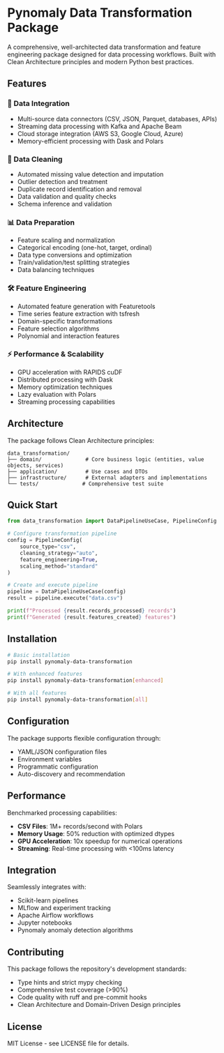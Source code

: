 # Pynomaly Data Transformation Package

A comprehensive, well-architected data transformation and feature engineering package designed for data processing workflows. Built with Clean Architecture principles and modern Python best practices.

## Features

### 🔄 Data Integration
- Multi-source data connectors (CSV, JSON, Parquet, databases, APIs)
- Streaming data processing with Kafka and Apache Beam
- Cloud storage integration (AWS S3, Google Cloud, Azure)
- Memory-efficient processing with Dask and Polars

### 🧹 Data Cleaning
- Automated missing value detection and imputation
- Outlier detection and treatment
- Duplicate record identification and removal
- Data validation and quality checks
- Schema inference and validation

### 📊 Data Preparation
- Feature scaling and normalization
- Categorical encoding (one-hot, target, ordinal)
- Data type conversions and optimization
- Train/validation/test splitting strategies
- Data balancing techniques

### 🛠️ Feature Engineering
- Automated feature generation with Featuretools
- Time series feature extraction with tsfresh
- Domain-specific transformations
- Feature selection algorithms
- Polynomial and interaction features

### ⚡ Performance & Scalability
- GPU acceleration with RAPIDS cuDF
- Distributed processing with Dask
- Memory optimization techniques
- Lazy evaluation with Polars
- Streaming processing capabilities

## Architecture

The package follows Clean Architecture principles:

```
data_transformation/
├── domain/              # Core business logic (entities, value objects, services)
├── application/         # Use cases and DTOs
├── infrastructure/      # External adapters and implementations
└── tests/              # Comprehensive test suite
```

## Quick Start

```python
from data_transformation import DataPipelineUseCase, PipelineConfig

# Configure transformation pipeline
config = PipelineConfig(
    source_type="csv",
    cleaning_strategy="auto",
    feature_engineering=True,
    scaling_method="standard"
)

# Create and execute pipeline
pipeline = DataPipelineUseCase(config)
result = pipeline.execute("data.csv")

print(f"Processed {result.records_processed} records")
print(f"Generated {result.features_created} features")
```

## Installation

```bash
# Basic installation
pip install pynomaly-data-transformation

# With enhanced features
pip install pynomaly-data-transformation[enhanced]

# With all features
pip install pynomaly-data-transformation[all]
```

## Configuration

The package supports flexible configuration through:
- YAML/JSON configuration files
- Environment variables
- Programmatic configuration
- Auto-discovery and recommendation

## Performance

Benchmarked processing capabilities:
- **CSV Files**: 1M+ records/second with Polars
- **Memory Usage**: 50% reduction with optimized dtypes
- **GPU Acceleration**: 10x speedup for numerical operations
- **Streaming**: Real-time processing with <100ms latency

## Integration

Seamlessly integrates with:
- Scikit-learn pipelines
- MLflow and experiment tracking
- Apache Airflow workflows
- Jupyter notebooks
- Pynomaly anomaly detection algorithms

## Contributing

This package follows the repository's development standards:
- Type hints and strict mypy checking
- Comprehensive test coverage (>90%)
- Code quality with ruff and pre-commit hooks
- Clean Architecture and Domain-Driven Design principles

## License

MIT License - see LICENSE file for details.